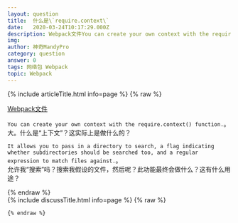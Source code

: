 ```yaml
---
layout: question
title:  什么是\`require.context\`
date:   2020-03-24T10:17:29.000Z
description: Webpack文件You can create your own context with the require.context() functio...
img: 
author: 神奇MandyPro
category: question
answer: 0
tags: 网络包 Webpack
topic: Webpack
---
```

<div class="article-root">
  <div class="article">
    {% include articleTitle.html info=page %}
    {% raw %}
    <div class="article-content"><p><a href="https://webpack.js.org/guides/dependency-management/" rel="noreferrer"><font style="vertical-align: inherit;"><font style="vertical-align: inherit;">Webpack文件</font></font></a></p>

<p><code>You can create your own context with the require.context() function.</code><font style="vertical-align: inherit;"><font style="vertical-align: inherit;">。</font></font><br><font style="vertical-align: inherit;"><font style="vertical-align: inherit;">
大。</font><font style="vertical-align: inherit;">什么是“上下文”？</font><font style="vertical-align: inherit;">这实际上是做什么的？</font></font></p>

<p><code>It allows you to pass in a directory to search, a flag indicating whether subdirectories should be searched too, and a regular expression to match files against.</code><font style="vertical-align: inherit;"><font style="vertical-align: inherit;">。</font></font><br><font style="vertical-align: inherit;"><font style="vertical-align: inherit;">
允许我“搜索”吗？</font><font style="vertical-align: inherit;">搜索我假设的文件，然后呢？</font><font style="vertical-align: inherit;">此功能最终会做什么？</font><font style="vertical-align: inherit;">这有什么用途？</font></font></p></div>
    {% endraw %}
  </div>

  <div class="discuss-wrapper">
    {% include discussTitle.html info=page %}
    {% raw %}
    
    {% endraw %}
  </div>
<div>
